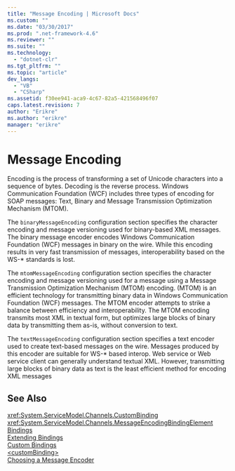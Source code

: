 ```yaml
---
title: "Message Encoding | Microsoft Docs"
ms.custom: ""
ms.date: "03/30/2017"
ms.prod: ".net-framework-4.6"
ms.reviewer: ""
ms.suite: ""
ms.technology: 
  - "dotnet-clr"
ms.tgt_pltfrm: ""
ms.topic: "article"
dev_langs: 
  - "VB"
  - "CSharp"
ms.assetid: f30ee941-aca9-4c67-82a5-421568496f07
caps.latest.revision: 7
author: "Erikre"
ms.author: "erikre"
manager: "erikre"
---
```

# Message Encoding
Encoding is the process of transforming a set of Unicode characters into a sequence of bytes. Decoding is the reverse process. Windows Communication Foundation (WCF) includes three types of encoding for SOAP messages: Text, Binary and Message Transmission Optimization Mechanism (MTOM).  
  
 The `binaryMessageEncoding` configuration section specifies the character encoding and message versioning used for binary-based XML messages. The binary message encoder encodes Windows Communication Foundation (WCF) messages in binary on the wire. While this encoding results in very fast transmission of messages, interoperability based on the WS-* standards is lost.  
  
 The `mtomMessageEncoding` configuration section specifies the character encoding and message versioning used for a message using a Message Transmission Optimization Mechanism (MTOM) encoding. (MTOM) is an efficient technology for transmitting binary data in Windows Communication Foundation (WCF) messages. The MTOM encoder attempts to strike a balance between efficiency and interoperability. The MTOM encoding transmits most XML in textual form, but optimizes large blocks of binary data by transmitting them as-is, without conversion to text.  
  
 The `textMessageEncoding` configuration section specifies a text encoder used to create text-based messages on the wire. Messages produced by this encoder are suitable for WS-* based interop. Web service or Web service client can generally understand textual XML. However, transmitting large blocks of binary data as text is the least efficient method for encoding XML messages  
  
## See Also  
 <xref:System.ServiceModel.Channels.CustomBinding>   
 <xref:System.ServiceModel.Channels.MessageEncodingBindingElement>   
 [Bindings](../../../../../docs/framework/wcf/bindings.md)   
 [Extending Bindings](../../../../../docs/framework/wcf/extending/extending-bindings.md)   
 [Custom Bindings](../../../../../docs/framework/wcf/extending/custom-bindings.md)   
 [\<customBinding>](../../../../../docs/framework/configuring-apps/file-schema/wcf/custombinding.md)   
 [Choosing a Message Encoder](../../../../../docs/framework/wcf/feature-details/choosing-a-message-encoder.md)